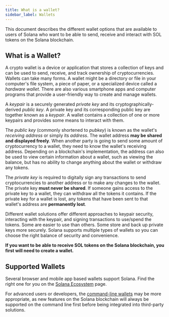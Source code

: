 ```yaml
---
title: What is a wallet?
sidebar_label: Wallets
---
```


This document describes the different wallet options that are available to users
of Solana who want to be able to send, receive and interact with
SOL tokens on the Solana blockchain.

## What is a Wallet?

A crypto wallet is a device or application that stores a collection of keys and
can be used to send, receive,
and track ownership of cryptocurrencies. Wallets can take many forms.
A wallet might be a directory or file in your computer's file system,
a piece of paper, or a specialized device called a _hardware wallet_.
There are also various smartphone apps and computer programs
that provide a user-friendly way to create and manage wallets.

A _keypair_ is a securely generated _private key_ and its
cryptographically-derived _public key_. A private key and its corresponding
public key are together known as a _keypair_.
A wallet contains a collection of one or more keypairs and provides some means
to interact with them.

The _public key_ (commonly shortened to _pubkey_) is known as the wallet's
_receiving address_ or simply its _address_. The wallet address **may be shared
and displayed freely**. When another party is going to send some amount of
cryptocurrency to a wallet, they need to know the wallet's receiving address.
Depending on a blockchain's implementation, the address can also be used to view
certain information about a wallet, such as viewing the balance,
but has no ability to change anything about the wallet or withdraw any tokens.

The _private key_ is required to digitally sign any transactions to send
cryptocurrencies to another address or to make any changes to the wallet.
The private key **must never be shared**. If someone gains access to the
private key to a wallet, they can withdraw all the tokens it contains.
If the private key for a wallet is lost, any tokens that have been sent
to that wallet's address are **permanently lost**.

Different wallet solutions offer different approaches to keypair security,
interacting with the keypair, and signing transactions to use/spend the tokens.
Some are easier to use than others.
Some store and back up private keys more securely.
Solana supports multiple types of wallets so you can choose the right balance
of security and convenience.

**If you want to be able to receive SOL tokens on the Solana blockchain,
you first will need to create a wallet.**

## Supported Wallets

Several browser and mobile app based wallets support Solana. Find the right one
for you on the [Solana Ecosystem](https://solana.com/ecosystem/explore?categories=wallet)
page.

For advanced users or developers, the [command-line wallets](wallet-guide/cli.md)
may be more appropriate, as new features on the Solana blockchain will always be
supported on the command line first before being integrated into third-party
solutions.
